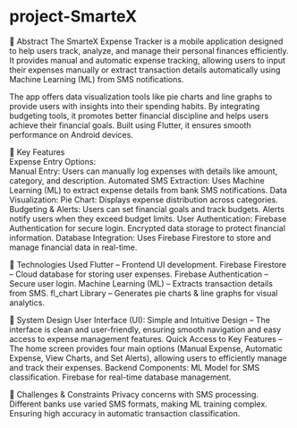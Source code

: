 # project-SmarteX
📌 Abstract
The SmarteX Expense Tracker is a mobile application designed to help users track, analyze, and manage their personal finances efficiently. It provides manual and automatic expense tracking, allowing users to input their expenses manually or extract transaction details automatically using Machine Learning (ML) from SMS notifications.

  The app offers data visualization tools like pie charts and line graphs to provide users with insights into their spending habits. By integrating budgeting tools, it promotes better financial discipline and helps users achieve their financial goals. Built using Flutter, it ensures smooth performance on Android devices.

🔹 Key Features  
  Expense Entry Options:  
      Manual Entry: Users can manually log expenses with details like amount, category, and description.
      Automated SMS Extraction: Uses Machine Learning (ML) to extract expense details from bank SMS notifications.
  Data Visualization:
      Pie Chart: Displays expense distribution across categories.
  Budgeting & Alerts:
      Users can set financial goals and track budgets.
      Alerts notify users when they exceed budget limits.
  User Authentication:
      Firebase Authentication for secure login.
      Encrypted data storage to protect financial information.
  Database Integration:
    Uses Firebase Firestore to store and manage financial data in real-time.

🔹 Technologies Used
    Flutter – Frontend UI development.
    Firebase Firestore – Cloud database for storing user expenses.
    Firebase Authentication – Secure user login.
    Machine Learning (ML) – Extracts transaction details from SMS.
    fl_chart Library – Generates pie charts & line graphs for visual analytics.

🔹 System Design
  User Interface (UI):
    Simple and Intuitive Design – The interface is clean and user-friendly, ensuring smooth navigation and easy access to expense management features.
    Quick Access to Key Features – The home screen provides four main options (Manual Expense, Automatic Expense, View Charts, and Set Alerts), allowing users       to efficiently manage and track their expenses.
  Backend Components:
    ML Model for SMS classification.
    Firebase for real-time database management.

🔹 Challenges & Constraints
  Privacy concerns with SMS processing.
    Different banks use varied SMS formats, making ML training complex.
    Ensuring high accuracy in automatic transaction classification.

